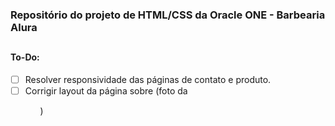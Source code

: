 ### Repositório do projeto de HTML/CSS da Oracle ONE - Barbearia Alura
##

#### To-Do:
-[ ] Resolver responsividade das páginas de contato e produto.
-[ ] Corrigir layout da página sobre (foto da <ul>)
